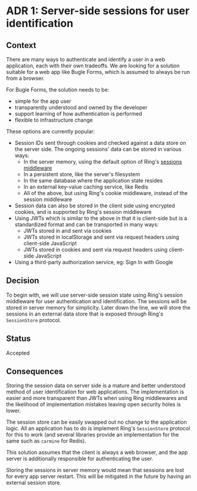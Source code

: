 # ADR 1: Server-side sessions for user identification

## Context

There are many ways to authenticate and identify a user in a web
application, each with their own tradeoffs. We are looking for a
solution suitable for a web app like Bugle Forms, which is assumed to
always be run from a browser.

For Bugle Forms, the solution needs to be:
- simple for the app user
- transparently understood and owned by the developer
- support learning of how authentication is performed
- flexible to infrastructure change

These options are currently popular:
- Session IDs sent through cookies and checked against a data store on
  the server side. The ongoing sessions' data can be stored in various
  ways:
  - In the server memory, using the default option of Ring's [sessions
    middleware](https://github.com/ring-clojure/ring/wiki/Sessions)
  - In a persistent store, like the server's filesystem
  - In the same database where the application state resides
  - In an external key-value caching service, like Redis
  - All of the above, but using Ring's cookie middleware, instead of the
    session middleware
- Session data can also be stored in the client side using encrypted
  cookies, and is supported by Ring's session middleware
- Using JWTs which is similar to the above in that it is client-side but
  is a standardized format and can be transported in many ways:
  - JWTs stored in and sent via cookies
  - JWTs stored in localStorage and sent via request headers using
    client-side JavaScript
  - JWTs stored in cookies and sent via request headers using
    client-side JavaScript
- Using a third-party authorization service, eg: Sign In with Google

## Decision

To begin with, we will use server-side session state using Ring's session
middleware for user authentication and identification. The sessions will be
stored in server memory for simplicity. Later down the line, we will store the
sessions in an external data store that is exposed through Ring's `SessionStore`
protocol.

## Status

Accepted

## Consequences

Storing the session data on server side is a mature and better
understood method of user identification for web applications. The
implementation is easier and more transparent than JWTs when using Ring
middlewares and the likelihood of implementation mistakes leaving open
security holes is lower.

The session store can be easily swapped out no change to the application
logic. All an application has to do is implement Ring's `SessionStore`
protocol for this to work (and several libraries provide an
implementation for the same such as `carmine` for Redis).

This solution assumes that the client is always a web browser, and the
app server is additionally responsible for authenticating the user.

Storing the sessions in server memory would mean that sessions are lost
for every app server restart. This will be mitigated in the future by
having an external session store.
